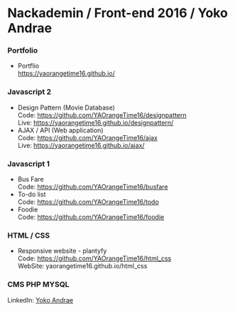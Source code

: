 # Nackademin / Front-end 2016 / Yoko Andrae

### Portfolio
* Portflio  
https://yaorangetime16.github.io/

### Javascript 2
* Design Pattern (Movie Database)  
Code: https://github.com/YAOrangeTime16/designpattern  
Live: https://yaorangetime16.github.io/designpattern/  
* AJAX / API (Web application)  
Code: https://github.com/YAOrangeTime16/ajax  
Live: https://yaorangetime16.github.io/ajax/  

### Javascript 1
* Bus Fare  
Code: https://github.com/YAOrangeTime16/busfare
* To-do list  
Code: https://github.com/YAOrangeTime16/todo
* Foodie  
Code: https://github.com/YAOrangeTime16/foodie

### HTML / CSS
* Responsive website - plantyfy  
Code: https://github.com/YAOrangeTime16/html_css  
WebSite: yaorangetime16.github.io/html_css

### CMS PHP MYSQL


LinkedIn: [Yoko Andrae](https://www.linkedin.com/in/yoko-andrae-7323a0118/)
